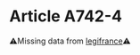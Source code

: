# Article A742-4

⚠️Missing data from [legifrance](https://www.legifrance.gouv.fr/codes/article_lc/LEGIARTI000020162481)⚠️